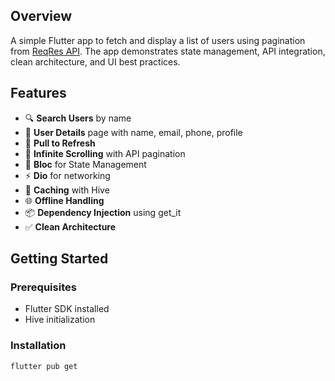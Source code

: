 ## Overview

A simple Flutter app to fetch and display a list of users using pagination from [ReqRes API](https://reqres.in/api/users). The app demonstrates state management, API integration, clean architecture, and UI best practices.

## Features

- 🔍 **Search Users** by name
- 📄 **User Details** page with name, email, phone, profile
- 🔁 **Pull to Refresh**
- 🔄 **Infinite Scrolling** with API pagination
- 🧠 **Bloc** for State Management
- ⚡ **Dio** for networking
- 💾 **Caching** with Hive
- 🌐 **Offline Handling**
- 📦 **Dependency Injection** using get_it
- ✅ **Clean Architecture**


## Getting Started

### Prerequisites

- Flutter SDK installed
- Hive initialization

### Installation

```bash
flutter pub get

